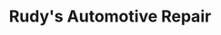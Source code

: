 ---
title: "Rudy's Automotive Repair"
url: /indianapolis/rudys-automotive-repair/
shop: Autowerkstatt
---